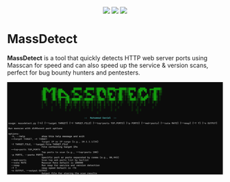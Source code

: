 <p align="center">
<a href="https://opensource.org/licenses/MIT"><img src="https://img.shields.io/badge/license-MIT-_red.svg"></a>
<a href="https://twitter.com/DanialHalo"><img src="https://img.shields.io/twitter/follow/dan1337.svg?logo=twitter"></a>
<a href="https://www.linkedin.com/in/dan1337/"><img src="https://img.shields.io/badge/LinkedIn-0077B5?logo=linkedin&logoColor=whit"></a>
</p>

# MassDetect
**MassDetect** is a tool that quickly detects HTTP web server ports using Masscan for speed and can also speed up the service &amp; version scans, perfect for bug bounty hunters and pentesters.

![alt text](https://github.com/danialhalo/MassDetect/blob/main/Screenshot.png?raw=true)
